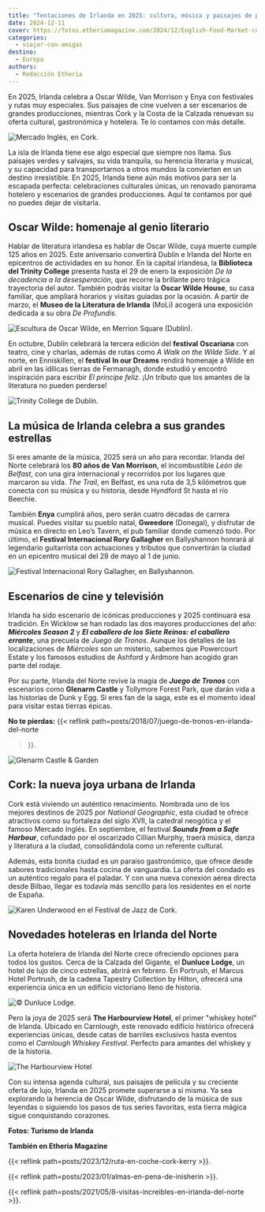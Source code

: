 ```yaml
---
title: "Tentaciones de Irlanda en 2025: cultura, música y paisajes de película"
date: 2024-12-11
cover: https://fotos.etheriamagazine.com/2024/12/English-Food-Market-cork.jpeg
categories: 
  - viajar-con-amigas
destino: 
  - Europa
authors: 
  - Redacción Etheria
---
```


En 2025, Irlanda celebra a Oscar Wilde, Van Morrison y Enya con festivales y rutas muy 
especiales. Sus paisajes de cine vuelven a ser escenarios de grandes producciones, 
mientras Cork y la Costa de la Calzada renuevan su oferta cultural, gastronómica y 
hotelera. Te lo contamos con más detalle. 

![Mercado Inglés, en Cork.](https://fotos.etheriamagazine.com/2024/12/English-Food-Market-cork.jpeg "Mercado Inglés, en Cork.")

La isla de Irlanda tiene ese algo especial que siempre nos llama. Sus paisajes verdes y 
salvajes, su vida tranquila, su herencia literaria y musical, y su capacidad para 
transportarnos a otros mundos la convierten en un destino irresistible. En 2025, Irlanda 
tiene aún más motivos para ser la escapada perfecta: celebraciones culturales únicas, un 
renovado panorama hotelero y escenarios de grandes producciones. Aquí te contamos por 
qué no puedes dejar de visitarla. 

## Oscar Wilde: homenaje al genio literario

Hablar de literatura irlandesa es hablar de Oscar Wilde, cuya muerte cumple 125 años en 
2025. Este aniversario convertirá Dublín e Irlanda del Norte en epicentros de 
actividades en su honor. En la capital irlandesa, la **Biblioteca del Trinity College** 
presenta hasta el 29 de enero la exposición _De la decadencia a la desesperación_, que 
recorre la brillante pero trágica trayectoria del autor. También podrás visitar la 
**Oscar Wilde House**, su casa familiar, que ampliará horarios y visitas guiadas por la 
ocasión. A partir de marzo, el **Museo de la Literatura de Irlanda** (MoLi) acogerá una 
exposición dedicada a su obra _De Profundis_. 

![Escultura de Oscar Wilde, en Merrion Square (Dublin).](https://fotos.etheriamagazine.com/2024/12/Oscar-Wilde-Merrion-Square.jpeg "Escultura de Oscar Wilde, en Merrion Square (Dublin).")

En octubre, Dublín celebrará la tercera edición del **festival** **Oscariana** con 
teatro, cine y charlas, además de rutas como _A Walk on the Wilde Side_. Y al norte, en 
Enniskillen, el **festival** **In our Dreams** rendirá homenaje a Wilde en abril en las 
idílicas tierras de Fermanagh, donde estudió y encontró inspiración para escribir _El 
príncipe feliz_. ¡Un tributo que los amantes de la literatura no pueden perderse! 

![Trinity College de Dublín.](https://fotos.etheriamagazine.com/2024/12/dublin-Trinity-College.jpeg "Trinity College de Dublín.")

## La música de Irlanda celebra a sus grandes estrellas

Si eres amante de la música, 2025 será un año para recordar. Irlanda del Norte celebrará 
los **80 años de Van Morrison**, el incombustible _León de Belfast_, con una gira 
internacional y recorridos por los lugares que marcaron su vida. _The Trail_, en 
Belfast, es una ruta de 3,5 kilómetros que conecta con su música y su historia, desde 
Hyndford St hasta el río Beechie. 

También **Enya** cumplirá años, pero serán cuatro décadas de carrera musical. Puedes 
visitar su pueblo natal, **Gweedore** (Donegal), y disfrutar de música en directo en 
Leo’s Tavern, el pub familiar donde comenzó todo. Por último, el **Festival 
Internacional Rory Gallagher** en Ballyshannon honrará al legendario guitarrista con 
actuaciones y tributos que convertirán la ciudad en un epicentro musical del 29 de mayo 
al 1 de junio. 

![Festival Internacional Rory Gallagher, en Ballyshannon.](https://fotos.etheriamagazine.com/2024/12/Eric-Gales-The-Rory-Gallagher-Festival-2022-Ballyshannon-Co-Donegal_master.jpeg "Festival Internacional Rory Gallagher, en Ballyshannon.")

## Escenarios de cine y televisión

Irlanda ha sido escenario de icónicas producciones y 2025 continuará esa tradición. En 
Wicklow se han rodado las dos mayores producciones del año: _**Miércoles Season 2**_ y 
_**El caballero de los Siete Reinos: el caballero errante**_, una precuela de _Juego de 
Tronos_. Aunque los detalles de las localizaciones de _Miércoles_ son un misterio, 
sabemos que Powercourt Estate y los famosos estudios de Ashford y Ardmore han acogido 
gran parte del rodaje. 

Por su parte, Irlanda del Norte revive la magia de **_Juego de Tronos_** con escenarios 
como **Glenarm Castle** y Tollymore Forest Park, que darán vida a las historias de Dunk 
y Egg. Si eres fan de la saga, este es el momento ideal para visitar estas tierras 
épicas. 

**No te pierdas:** {{< reflink path=posts/2018/07/juego-de-tronos-en-irlanda-del-norte 
>}}. 

![Glenarm Castle & Garden](https://fotos.etheriamagazine.com/2024/12/Glenarm-Castle.jpeg "Glenarm Castle.")

## Cork: la nueva joya urbana de Irlanda

Cork está viviendo un auténtico renacimiento. Nombrada uno de los mejores destinos de 
2025 por _National Geographic_, esta ciudad te ofrece atractivos como su fortaleza del 
siglo XVII, la catedral neogótica y el famoso Mercado Inglés. En septiembre, el festival 
_**Sounds from a Safe Harbour**_, cofundado por el oscarizado Cillian Murphy, traerá 
música, danza y literatura a la ciudad, consolidándola como un referente cultural. 

Además, esta bonita ciudad es un paraíso gastronómico, que ofrece desde sabores 
tradicionales hasta cocina de vanguardia. La oferta del condado es un auténtico regalo 
para el paladar. Y con una nueva conexión aérea directa desde Bilbao, llegar es todavía 
más sencillo para los residentes en el norte de España. 

![Karen Underwood en el Festival de Jazz de Cork.](https://fotos.etheriamagazine.com/2024/12/Cork-Jazz-Festival.jpeg "Karen Underwood en el Festival de Jazz de Cork. © Naoise Culhane")

## Novedades hoteleras en Irlanda del Norte

La oferta hotelera de Irlanda del Norte crece ofreciendo opciones para todos los gustos. 
Cerca de la Calzada del Gigante, el **Dunluce Lodge**, un hotel de lujo de cinco 
estrellas, abrirá en febrero. En Portrush, el Marcus Hotel Portrush, de la cadena 
Tapestry Collection by Hilton, ofrecerá una experiencia única en un edificio victoriano 
lleno de historia. 

![© Dunluce Lodge.](https://fotos.etheriamagazine.com/2024/12/Dunluce-Lodge-1.jpeg "© Dunluce Lodge.")

Pero la joya de 2025 será **The Harbourview Hotel**, el primer "whiskey hotel" de 
Irlanda. Ubicado en Carnlough, este renovado edificio histórico ofrecerá experiencias 
únicas, desde catas de barriles exclusivos hasta eventos como el _Carnlough Whiskey 
Festival_. Perfecto para amantes del whiskey y de la historia. 

![The Harbourview Hotel](https://fotos.etheriamagazine.com/2024/12/hotel-harbour-irlanda.jpg "© The Harbourview Hotel.")

Con su intensa agenda cultural, sus paisajes de película y su creciente oferta de lujo, 
Irlanda en 2025 promete superarse a sí misma. Ya sea explorando la herencia de Oscar 
Wilde, disfrutando de la música de sus leyendas o siguiendo los pasos de tus series 
favoritas, esta tierra mágica sigue conquistando corazones. 

**Fotos: Turismo de Irlanda** 

**También en Etheria Magazine** 

{{< reflink path=posts/2023/12/ruta-en-coche-cork-kerry >}}. 

{{< reflink path=posts/2023/01/almas-en-pena-de-inisherin >}}. 

{{< reflink path=posts/2021/05/8-visitas-increibles-en-irlanda-del-norte >}}.
